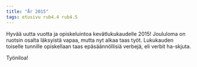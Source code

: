 ```yaml
---
title: "År 2015"
tags: etusivu rub4.4 rub4.5
---
```


Hyvää uutta vuotta ja opiskeluintoa kevätlukukaudelle 2015! Joululoma on ruotsin osalta läksyistä vapaa, mutta nyt alkaa taas työt. Lukukauden toiselle tunnille opiskellaan taas epäsäännöllisiä verbejä, eli verbit ha-skjuta.

Työniloa! 